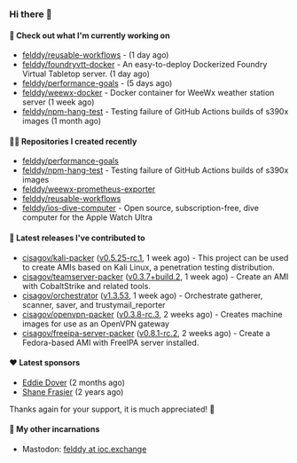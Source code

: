 ### Hi there 👋

#### 👷 Check out what I'm currently working on

- [felddy/reusable-workflows](https://github.com/felddy/reusable-workflows) -  (1 day ago)
- [felddy/foundryvtt-docker](https://github.com/felddy/foundryvtt-docker) - An easy-to-deploy Dockerized Foundry Virtual Tabletop server. (1 day ago)
- [felddy/performance-goals](https://github.com/felddy/performance-goals) -  (5 days ago)
- [felddy/weewx-docker](https://github.com/felddy/weewx-docker) - Docker container for WeeWx weather station server (1 week ago)
- [felddy/npm-hang-test](https://github.com/felddy/npm-hang-test) - Testing failure of GitHub Actions builds of s390x images (1 month ago)

#### 👨‍💻 Repositories I created recently

- [felddy/performance-goals](https://github.com/felddy/performance-goals)
- [felddy/npm-hang-test](https://github.com/felddy/npm-hang-test) - Testing failure of GitHub Actions builds of s390x images
- [felddy/weewx-prometheus-exporter](https://github.com/felddy/weewx-prometheus-exporter)
- [felddy/reusable-workflows](https://github.com/felddy/reusable-workflows)
- [felddy/ios-dive-computer](https://github.com/felddy/ios-dive-computer) - Open source, subscription-free, dive computer for the Apple Watch Ultra

#### 🚀 Latest releases I've contributed to

- [cisagov/kali-packer](https://github.com/cisagov/kali-packer) ([v0.5.25-rc.1](https://github.com/cisagov/kali-packer/releases/tag/v0.5.25-rc.1), 1 week ago) - This project can be used to create AMIs based on Kali Linux, a penetration testing distribution.
- [cisagov/teamserver-packer](https://github.com/cisagov/teamserver-packer) ([v0.3.7&#43;build.2](https://github.com/cisagov/teamserver-packer/releases/tag/v0.3.7%2Bbuild.2), 1 week ago) - Create an AMI with CobaltStrike and related tools.
- [cisagov/orchestrator](https://github.com/cisagov/orchestrator) ([v1.3.53](https://github.com/cisagov/orchestrator/releases/tag/v1.3.53), 1 week ago) - Orchestrate gatherer, scanner, saver, and trustymail_reporter
- [cisagov/openvpn-packer](https://github.com/cisagov/openvpn-packer) ([v0.3.8-rc.3](https://github.com/cisagov/openvpn-packer/releases/tag/v0.3.8-rc.3), 2 weeks ago) - Creates machine images for use as an OpenVPN gateway
- [cisagov/freeipa-server-packer](https://github.com/cisagov/freeipa-server-packer) ([v0.8.1-rc.2](https://github.com/cisagov/freeipa-server-packer/releases/tag/v0.8.1-rc.2), 2 weeks ago) - Create a Fedora-based AMI with FreeIPA server installed.

#### ❤️ Latest sponsors
- [Eddie Dover](https://github.com/EddieDover) (2 months ago)
- [Shane Frasier](https://github.com/jsf9k) (2 years ago)

Thanks again for your support, it is much appreciated! 🙏

#### 🐋 My other incarnations
- Mastodon: <a rel="me" href="https://ioc.exchange/@felddy">felddy at ioc.exchange</a>
